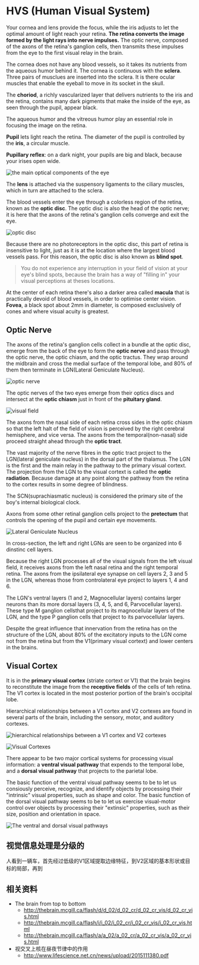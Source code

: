 # HVS (Human Visual System)

Your cornea and lens provide the focus, while the iris adjusts to let the optimal amount of light reach your retina. **The retina converts the image formed by the light rays into nerve impulses.** The optic nerve, composed of the axons of the retina's ganglion cells, then transmits these impulses from the eye to the first visual relay in the brain.

The cornea does not have any blood vessels, so it takes its nutrients from the aqueous humor behind it. The cornea is continuous with the **sclera**. Three pairs of musclues are inserted into the sclera. It is there ocular muscles that enable the eyeball to move in its socket in the skull.

The **choriod**, a richly vascularized layer that delivers nutrients to the iris and the retina, contains many dark pigments that make the inside of the eye, as seen through the pupil, appear black.

The aqueous humor and the vitreous humor play an essential role in focusing the image on the retina.

**Pupil** lets light reach the retina. The diameter of the pupil is controlled by the **iris**, a circular muscle.

**Pupillary reflex**: on a dark night, your pupils are big and black, because your irises open wide.

![the main optical components of the eye](https://github.com/AarioAi/share/blob/master/_asset/2-the-main-optical-compnents-of-the-eye.jpg?raw=true)

The **lens** is attached via the suspensory ligaments to the ciliary muscles, which in turn are attached to the sclera.

The blood vessels enter the eye through a colorless region of the retina, known as the **optic disc**. The optic disc is also the head of the optic nerve; it is here that the axons of the retina's ganglion cells converge and exit the eye.

![optic disc](https://github.com/AarioAi/share/blob/master/_asset/2-optic-disc.jpg?raw=true)

Because there are no photoreceptors in the optic disc, this part of retina is insensitive to light, just as it is at the location where the largest blood vessels pass. For this reason, the optic disc is also known as **blind spot**.

> You do not experience any interruption in your field of vision at your eye's blind spots, because the brain has a way of "filling in" your visual perceptions at theses locations.

At the center of each retina there's also a darker area called **macula** that is practically devoid of blood vessels, in order to optimise center vision. **Fovea**, a black spot about 2mm in diameter, is composed exclusively of cones and where visual acuity is greatest.

## Optic Nerve

The axons of the retina's ganglion cells collect in a bundle at the optic disc, emerge from the back of the eye to form the **optic nerve** and pass through the optic nerve, the optic chiasm, and the optic tractus. They wrap around the midbrain and cross the medial surface of the temporal lobe, and 80% of them then terminate in LGN(Lateral Geniculate Nucleus).

![optic nerve](https://github.com/AarioAi/share/blob/master/_asset/2-optic-nerve.jpg?raw=true)

The optic nerves of the two eyes emerge from their optics discs and intersect at the **optic chiasm** just in front of the **pituitary gland**.

![visual field](https://github.com/AarioAi/share/blob/master/_asset/2-visual-field.jpg?raw=true)

The axons from the nasal side of each retina cross sides in the optic chiasm so that the left halt of the field of vision is perceived by the right cerebral hemisphere, and vice versa. The axons from the temporal(non-nasal) side proceed straight ahead through the **optic tract**.

The vast majority of the nerve fibres in the optic tract project to the LGN(lateral geniculate nucleus) in the dorsal part of the thalamus. The LGN is the first and the main relay in the pathway to the primary visual cortext. The projection from the LGN to the visual cortext is called the **optic radiation**. Because damage at any point along the pathway from the retina to the cortex results in some degree of blindness.

The SCN(suprachiasmatic nucleus) is considered the primary site of the boy's internal biological clock.

Axons from some other retinal ganglion cells project to the **pretectum** that controls the opening of the pupil and certain eye movements.

![Lateral Geniculate Nucleus](https://github.com/AarioAi/share/blob/master/_asset/2-LGN.jpg?raw=true)

In cross-section, the left and right LGNs are seen to be organized into 6 dinstinc cell layers.

Because the right LGN processes all of the visual signals from the left visual field, it receives axons from the left nasal retina and the right temporal retina. The axons from the ipsilateral eye synapse on cell layers 2, 3 and 5 in the LGN, whereas those from controlateral eye project to layers 1, 4 and 6.

The LGN's ventral layers (1 and 2, Magnocellular layers) contains larger neurons than its more dorsal layers (3, 4, 5, and 6, Parvocellular layers). These type M ganglion cellsthat project to its magnocellular layers of the LGN, and the type P ganglion cells that project to its parvocellular layers.

Despite the great influence that innervation from the retina has on the structure of the LGN, about 80% of the excitatory inputs to the LGN come not from the retina but from the V1(primary visual cortext) and lower centers in the brains.

## Visual Cortex

It is in the **primary visual cortex** (striate cortext or V1) that the brain begins to reconstitute the image from the **receptive fields** of the cells of teh retina. The V1 cortex is located in the most posterior portion of the brain's occipital lobe.

Hierarchical relationships between a V1 cortex and V2 cortexes are found in several parts of the brain, including the sensory, motor, and auditory cortexes.

![hierarchical relationships between a V1 cortex and V2 cortexes](https://github.com/AarioAi/share/blob/master/_asset/2-hierarchical-relationships-between-V1-V2-cortexes.jpg?raw=true)

![Visual Cortexes](https://github.com/AarioAi/share/blob/master/_asset/2-visual-cortexes.jpg?raw=true)

There appear to be two major cortical systems for processing visual information: a **ventral visual pathway** that expends to the temporal lobe, and a **dorsal visual pathway** that projects to the parietal lobe.

The basic function of the ventral visual pathway seems to be to let us consiously perceive, recognize, and identify objects by processing their "intrinsic" visual properties, such as shape and color. The basic function of the dorsal visual pathway seems to be to let us exercise visual-motor control over objects by processing their "extinsic" properties, such as their size, position and orientation in space.

![The ventral and dorsal visual pathways](https://github.com/AarioAi/share/blob/master/_asset/2-ventral-and-dorsal-visual-pathways.jpg?raw=true)



## 视觉信息处理是分级的

人看到一辆车，首先经过低级的V1区域提取边缘特征，到V2区域的基本形状或目标的局部，再到

## 相关资料

* The brain from top to bottom
  * http://thebrain.mcgill.ca/flash/d/d_02/d_02_cr/d_02_cr_vis/d_02_cr_vis.html
  * http://thebrain.mcgill.ca/flash/i/i_02/i_02_cr/i_02_cr_vis/i_02_cr_vis.html
  * http://thebrain.mcgill.ca/flash/a/a_02/a_02_cr/a_02_cr_vis/a_02_cr_vis.html
* 视交叉上核在昼夜节律中的作用
  * http://www.lifescience.net.cn/news/upload/2015111380.pdf